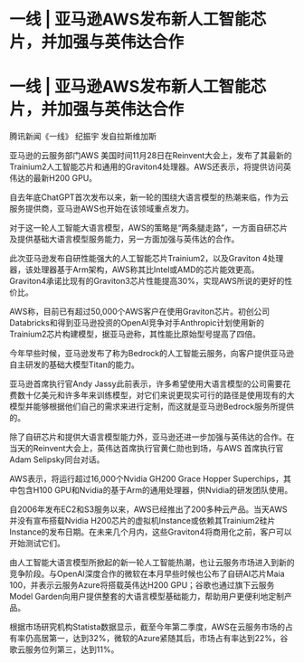 # 一线 | 亚马逊AWS发布新人工智能芯片，并加强与英伟达合作

# 一线 | 亚马逊AWS发布新人工智能芯片，并加强与英伟达合作

腾讯新闻《一线》 纪振宇 发自拉斯维加斯

亚马逊的云服务部门AWS
美国时间11月28日在Reinvent大会上，发布了其最新的Trainium2人工智能芯片和通用的Graviton4处理器。AWS还表示，将提供访问英伟达的最新H200
GPU。

自去年底ChatGPT首次发布以来，新一轮的围绕大语言模型的热潮来临，作为云服务提供商，亚马逊AWS也开始在该领域重点发力。

对于这一轮人工智能大语言模型，AWS的策略是“两条腿走路”，一方面自研芯片及提供基础大语言模型服务能力，另一方面加强与英伟达的合作。

此次亚马逊发布自研性能强大的人工智能芯片Trainium2，以及Graviton
4处理器，该处理器基于Arm架构，AWS称其比Intel或AMD的芯片能效更高。Graviton4承诺比现有的Graviton3芯片性能提高30%，实现AWS所说的更好的性价比。

AWS称，目前已有超过50,000个AWS客户在使用Graviton芯片。初创公司Databricks和得到亚马逊投资的OpenAI竞争对手Anthropic计划使用新的Trainium2芯片构建模型，据亚马逊称，其性能比原始型号提高了四倍。

今年早些时候，亚马逊发布了称为Bedrock的人工智能云服务，向客户提供亚马逊自主研发的基础大模型Titan的能力。

亚马逊首席执行官Andy
Jassy此前表示，许多希望使用大语言模型的公司需要花费数十亿美元和许多年来训练模型，对它们来说更现实可行的路径是使用现有的大模型并能够根据他们自己的需求来进行定制，而这就是亚马逊Bedrock服务所提供的。

除了自研芯片和提供大语言模型能力外，亚马逊还进一步加强与英伟达的合作。在当天的Reinvent大会上，英伟达首席执行官黄仁勋也到场，与AWS
首席执行官Adam Selipsky同台对话。

AWS表示，将运行超过16,000个Nvidia GH200 Grace Hopper Superchips，其中包含H100
GPU和Nvidia的基于Arm的通用处理器，供Nvidia的研发团队使用。

自2006年发布EC2和S3服务以来，AWS已经推出了200多种云产品。当天AWS并没有宣布搭载Nvidia
H200芯片的虚拟机Instance或依赖其Trainium2硅片Instance的发布日期。在未来几个月内，这些Graviton4将商用化之前，客户可以开始测试它们。

由人工智能大语言模型所掀起的新一轮人工智能热潮，也让云服务市场进入到新的竞争阶段。与OpenAI深度合作的微软在本月早些时候也公布了自研AI芯片Maia
100，并表示云服务Azure将搭载英伟达H200 GPU；谷歌也通过旗下云服务Model
Garden向用户提供整套的大语言模型基础能力，帮助用户更便利地定制产品。

根据市场研究机构Statista数据显示，截至今年第二季度，AWS在云服务市场的占有率仍高居第一，达到32%，微软的Azure紧随其后，市场占有率达到22%，谷歌云服务位列第三，达到11%。

